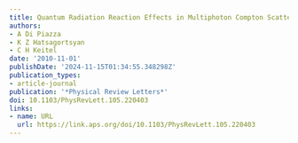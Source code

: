 ```yaml
---
title: Quantum Radiation Reaction Effects in Multiphoton Compton Scattering
authors:
- A Di Piazza
- K Z Hatsagortsyan
- C H Keitel
date: '2010-11-01'
publishDate: '2024-11-15T01:34:55.348298Z'
publication_types:
- article-journal
publication: '*Physical Review Letters*'
doi: 10.1103/PhysRevLett.105.220403
links:
- name: URL
  url: https://link.aps.org/doi/10.1103/PhysRevLett.105.220403
---
```


